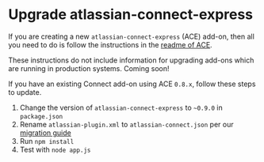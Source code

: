 # Upgrade atlassian-connect-express

If you are creating a new `atlassian-connect-express` (ACE) add-on, then all you need to do is follow the instructions in the
[readme of ACE](https://bitbucket.org/atlassian/atlassian-connect-express/).

<div class="aui-message info">
    <span class="aui-icon icon-info"></span>
    These instructions do not include information for upgrading add-ons which are running in production systems.
    Coming soon!
</div>

If you have an existing Connect add-on using ACE `0.8.x`, follow these steps to update.

1. Change the version of `atlassian-connect-express` to `~0.9.0` in `package.json`
2. Rename `atlassian-plugin.xml` to `atlassian-connect.json` per our [migration guide](./migrating-from-xml-to-json-descriptor.html)
3. Run `npm install`
4. Test with `node app.js`